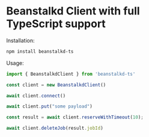# Beanstalkd Client with full TypeScript support

Installation:

```sh
npm install beanstalkd-ts
```

Usage:

```ts
import { BeanstalkdClient } from 'beanstalkd-ts'

const client = new BeanstalkdClient()

await client.connect()

await client.put("some payload")

const result = await client.reserveWithTimeout(10);

await client.deleteJob(result.jobId)
```
